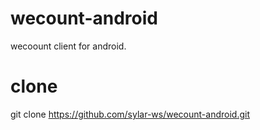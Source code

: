 # wecount-android
wecoount client for android.

# clone
git clone https://github.com/sylar-ws/wecount-android.git